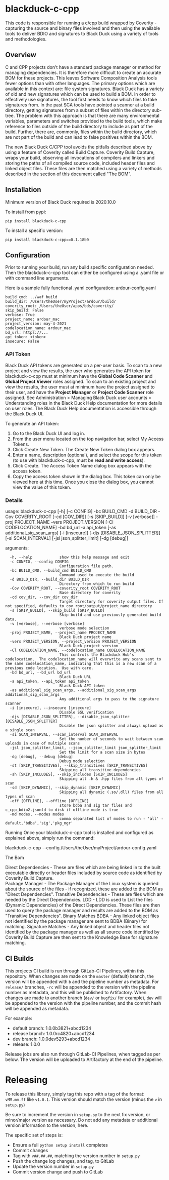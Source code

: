 # blackduck-c-cpp

This code is responsible for running a c/cpp build wrapped by Coverity - capturing the source and binary files involved and then using the available tools to deliver BDIO and signatures to Black Duck using a variety of tools and methodologies.

## Overview
C and CPP projects don't have a standard package manager or method for managing dependencies.  It is therefore more difficult to create an accurate BOM for these projects.  This leaves Software Composition Analysis tools fewer options than with other languages.  The primary options which are available in this context are: file system signatures.  Black Duck has a variety of old and new signatures which can be used to build a BOM.  In order to effectively use signatures, the tool first needs to know which files to take signatures from.  In the past SCA tools have pointed a scanner at a build directory, getting signatures from a subset of files within the directory sub-tree.  The problem with this approach is that there are many environmental variables, parameters and switches provided to the build tools, which make reference to files outside of the build directory to include as part of the build.  Further, there are, commonly, files within the build directory, which are not part of the build and can lead to false positives within the BOM. 

The new Black Duck C/CPP tool avoids the pitfalls described above by using a feature of Coverity called Build Capture.  Coverity Build Capture, wraps your build, observing all invocations of compilers and linkers and storing the paths of all compiled source code, included header files and linked object files.  These files are then matched using a variety of methods described in the section of this document called "The BOM".

## Installation
Minimum version of Black Duck required is 2020.10.0

To install from pypi:
```
pip install blackduck-c-cpp
```

To install a specific version:
```
pip install blackduck-c-cpp==0.1.18b0
```

## Configuration
Prior to running your build, run any build specific configuration needed.  Then the blackduck-c-cpp tool can either be configured using a .yaml file or with command line arguments.

Here is a sample fully functional .yaml configuration: ardour-config.yaml

```
build_cmd: ../waf build
build_dir: /Users/theUser/myProject/ardour/build/
coverity_root: /Users/theUser/apps/bds/coverity/
skip_build: False
verbose: True
project_name: ardour_mac
project_version: may-4-2021
codelocation_name: ardour_mac
bd_url: https://...
api_token: <token>
insecure: False
```

### API Token
Black Duck API tokens are generated on a per-user basis. To scan to a new project and view the results, the user who generates the API token for blackduck-c-cpp must at minimum have the **Global Code Scanner** and **Global Project Viewer** roles assigned. To scan to an existing project and view the results, the user must at minimum have the project assigned to their user, and have the **Project Manager** or **Project Code Scanner** role assigned. See Administration > Managing Black Duck user accounts > Understanding roles in the Black Duck Help documentation for more details on user roles. The Black Duck Help documentation is accessible through the Black Duck UI.

To generate an API token:

1. Go to the Black Duck UI and log in.
2. From the user menu located on the top navigation bar, select My Access Tokens. 
3. Click Create New Token. The Create New Token dialog box appears. 
4. Enter a name, description (optional), and select the scope for this token (to use with blackduck-c-cpp, must be **read and write access**). 
5. Click Create. The Access Token Name dialog box appears with the access token.
6. Copy the access token shown in the dialog box. This token can only be viewed here at this time. Once you close the dialog box, you cannot view the value of this token.


### Details

usage: blackduck-c-cpp [-h] [-c CONFIG] -bc BUILD_CMD -d BUILD_DIR -Cov COVERITY_ROOT [-cd [COV_DIR]] [-s [SKIP_BUILD]] [-v [verbose]] -proj PROJECT_NAME -vers PROJECT_VERSION [-Cl CODELOCATION_NAME] -bd bd_url -a 
api_token [-as additional_sig_scan_args] [-i [insecure]] [-djs [DISABLE_JSON_SPLITTER]] [-si SCAN_INTERVAL] [-jsl json_splitter_limit] [-dg [debug]]


arguments:
```
  -h, --help            show this help message and exit
  -c CONFIG, --config CONFIG
                        Configuration file path.
  -bc BUILD_CMD, --build_cmd BUILD_CMD
                        Command used to execute the build
  -d BUILD_DIR, --build_dir BUILD_DIR
                        Directory from which to run build
  -Cov COVERITY_ROOT, --coverity_root COVERITY_ROOT
                        Base directory for coverity 
  -cd cov_dir, --cov_dir cov_dir
                        Target directory for coverity output files. If not specified, defaults to cov_root/output/project_name directory  
  -s [SKIP_BUILD], --skip_build [SKIP_BUILD]
                        Skip build and use previously generated build data.
  -v [verbose], --verbose [verbose]
                        verbose mode selection
  -proj PROJECT_NAME, --project_name PROJECT_NAME
                        Black Duck project name
  -vers PROJECT_VERSION, --project_version PROJECT_VERSION
                        Black Duck project version
  -Cl CODELOCATION_NAME, --codelocation_name CODELOCATION_NAME
                        This controls the Blackduck Hub's codelocation.  The codelocation_name will overwrite any scans sent to the same codelocation_name, indicating that this is a new scan of a previous code location.  Use with care.
  -bd bd_url, --bd_url bd_url
                        Black Duck URL
  -a api_token, --api_token api_token
                        Black Duck API token
  -as additional_sig_scan_args, --additional_sig_scan_args additional_sig_scan_args
                        Any additional args to pass to the signature scanner
  -i [insecure], --insecure [insecure]
                        Disable SSL verification
  -djs [DISABLE_JSON_SPLITTER], --disable_json_splitter [DISABLE_JSON_SPLITTER]
                        Disable the json splitter and always upload as a single scan
  -si SCAN_INTERVAL, --scan_interval SCAN_INTERVAL
                        Set the number of seconds to wait between scan uploads in case of multiple scans
  -jsl json_splitter_limit, --json_splitter_limit json_splitter_limit
                        Set the limit for a scan size in bytes
  -dg [debug], --debug [debug]
                        Debug mode selection
  -st [SKIP_TRANSITIVES], --skip_transitives [SKIP_TRANSITIVES]
                        Skipping all transitive dependencies
  -sh [SKIP_INCLUDES], --skip_includes [SKIP_INCLUDES]
                        Skipping all .h & .hpp files from all types of scan
  -sd [SKIP_DYNAMIC], --skip_dynamic [SKIP_DYNAMIC]
                        Skipping all dynamic (.so/.dll) files from all types of scan
  -off [OFFLINE], --offline [OFFLINE]
                        store bdba and sig tar files and c_cpp_bdio2.jsonld to disk if offline mode is true
  -md modes, --modes modes
                        comma separated list of modes to run - 'all' - default,'bdba','sig','pkg_mgr'
```

Running
Once your blackduck-c-cpp tool is installed and configured as explained above, simply run the command:

blackduck-c-cpp --config /Users/theUser/myProject/ardour-config.yaml

The Bom

Direct Dependencies - These are files which are being linked in to the built executable directly or header files included by source code as identified by Coverity Build Capture.  
Package Manager - The Package Manager of the Linux system is queried about the source of the files - if recognized, these are added to the BOM as "Direct Dependencies".
Transitive Dependencies - These are files which are needed by the Direct Dependencies.
LDD - LDD is used to List the files (Dynamic Dependencies) of the Direct Dependencies.  These files are then used to query the package manager and results are added to the BOM as "Transitive Dependencies".
Binary Matches
BDBA - Any linked object files not identified by the package manager are sent to BDBA (Binary) for matching.
Signature Matches - Any linked object and header files not identified by the package manager as well as all source code identified by Coverity Build Capture are then sent to the Knowledge Base for signature matching.

## CI Builds

This projects CI build is run through GitLab-CI Pipelines, within this repository.  When changes are made on the `master` (default) branch, the version will be appended with `b` and the pipeline number as metadata.  For `release/` branches, `-rc` will be appended to the version with the pipeline number as metadata, and this will be published to Artifactory.  When changes are made to another branch (`dev/` or `bugfix/` for example), `dev` will be appended to the version with the pipeline number, and the commit hash will be appended as metadata.

For example:
* default branch: 1.0.0b3821+abcd1234
* release branch: 1.0.0rc4820+abcd1234
* dev branch: 1.0.0dev5293+abcd1234
* release: 1.0.0

Release jobs are also run through GitLab-CI Pipelines, when tagged as per below.  The version will be uploaded to Artifactory at the end of the pipeline.

# Releasing

To release this library, simply tag this repo with a tag of the format: `vMM.mm.ff` like `v1.0.1`.  This version should match the version (minus the `v` in `setup.py`)

Be sure to increment the version in `setup.py` to the next fix version, or minor/major version as necessary.  Do not add any metadata or additional version information to the version, here.

The specific set of steps is:

- Ensure a full `python setup install` completes
- Commit changes
- Tag with `v##.##.##`, matching the version number in `setup.py`
- Push the change log changes, and tag, to GitLab
- Update the version number in `setup.py`
- Commit version change and push to GitLab
